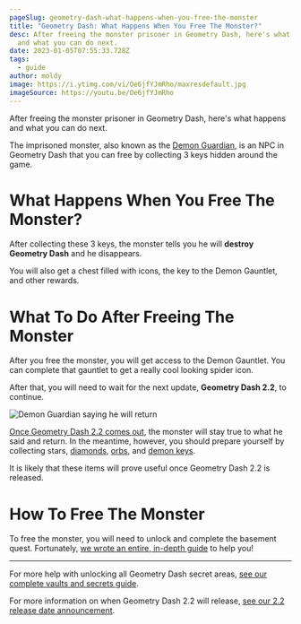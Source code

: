 ```yaml
---
pageSlug: geometry-dash-what-happens-when-you-free-the-monster
title: "Geometry Dash: What Happens When You Free The Monster?"
desc: After freeing the monster prisoner in Geometry Dash, here's what happens
  and what you can do next.
date: 2023-01-05T07:55:33.728Z
tags:
  - guide
author: moldy
image: https://i.ytimg.com/vi/Oe6jfYJmRho/maxresdefault.jpg
imageSource: https://youtu.be/Oe6jfYJmRho
---
```

After freeing the monster prisoner in Geometry Dash, here's what happens and what you can do next.

The imprisoned monster, also known as the [Demon Guardian](/posts/geometry-dash-how-to-unlock-the-basement-and-demon-guardian/), is an NPC in Geometry Dash that you can free by collecting 3 keys hidden around the game.

# What Happens When You Free The Monster?

After collecting these 3 keys, the monster tells you he will **destroy Geometry Dash** and he disappears.

You will also get a chest filled with icons, the key to the Demon Gauntlet, and other rewards.

# What To Do After Freeing The Monster

After you free the monster, you will get access to the Demon Gauntlet. You can complete that gauntlet to get a really cool looking spider icon.

After that, you will need to wait for the next update, **Geometry Dash 2.2**, to continue.

![Demon Guardian saying he will return](https://i.ytimg.com/vi/Lmsqt7m14GI/maxresdefault.jpg)

[Once Geometry Dash 2.2 comes out](/posts/geometry-dash-2-2-release-date-confirmed-2023/), the monster will stay true to what he said and return. In the meantime, however, you should prepare yourself by collecting stars, [diamonds](/posts/geometry-dash-how-to-get-diamonds-easy/), [orbs](/posts/geometry-dash-how-to-get-mana-orbs-easy/), and [demon keys](/posts/geometry-dash-how-to-get-demon-keys-easy/).

It is likely that these items will prove useful once Geometry Dash 2.2 is released.

# How To Free The Monster

To free the monster, you will need to unlock and complete the basement quest. Fortunately, [we wrote an entire, in-depth guide](/posts/geometry-dash-all-vaults-and-secrets-2022/#the-basement) to help you!

---

For more help with unlocking all Geometry Dash secret areas, [see our complete vaults and secrets guide](/posts/geometry-dash-all-vaults-and-secrets-2022/).

For more information on when Geometry Dash 2.2 will release, [see our 2.2 release date announcement](/posts/geometry-dash-2-2-release-date-confirmed-2023/).